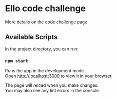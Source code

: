 # Ello code challenge

More details on the [code challenge page](https://github.com/ElloTechnology/full-stack-test)

<!-- I bootstrapped this project with [Create React App](https://github.com/facebook/create-react-app). -->
## Available Scripts

In the project directory, you can run:

### `npm start`

Runs the app in the development mode.\
Open [http://localhost:3000](http://localhost:3000) to view it in your browser.

The page will reload when you make changes.\
You may also see any lint errors in the console.